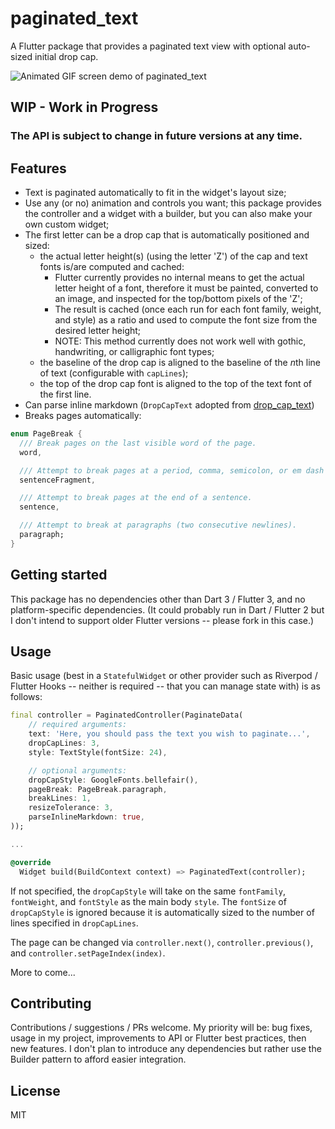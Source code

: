 # paginated_text

A Flutter package that provides a paginated text view with optional auto-sized initial drop cap.

![Animated GIF screen demo of paginated_text](paginated_text_demo.gif)

## WIP - Work in Progress

### The API is subject to change in future versions at any time.

## Features

- Text is paginated automatically to fit in the widget's layout size;
- Use any (or no) animation and controls you want; this package provides the controller and a widget with a builder, but you can also make your own custom widget;
- The first letter can be a drop cap that is automatically positioned and sized:
    - the actual letter height(s) (using the letter 'Z') of the cap and text fonts is/are computed and cached:
        - Flutter currently provides no internal means to get the actual letter height of a font, therefore it must be painted, converted to an image, and inspected for the top/bottom pixels of the 'Z';
        - The result is cached (once each run for each font family, weight, and style) as a ratio and used to compute the font size from the desired letter height;
        - NOTE: This method currently does not work well with gothic, handwriting, or calligraphic font types;
    - the baseline of the drop cap is aligned to the baseline of the *n*th line of text (configurable with `capLines`);
    - the top of the drop cap font is aligned to the top of the text font of the first line.
- Can parse inline markdown (`DropCapText` adopted from [drop_cap_text](https://pub.dev/packages/drop_cap_text))
- Breaks pages automatically:
```dart
enum PageBreak {
  /// Break pages on the last visible word of the page.
  word,

  /// Attempt to break pages at a period, comma, semicolon, or em dash (-- / —).
  sentenceFragment,

  /// Attempt to break pages at the end of a sentence.
  sentence,

  /// Attempt to break at paragraphs (two consecutive newlines).
  paragraph;
}
```

## Getting started

This package has no dependencies other than Dart 3 / Flutter 3, and no platform-specific dependencies. (It could probably run in Dart / Flutter 2 but I don't intend to support older Flutter versions -- please fork in this case.)

## Usage

Basic usage (best in a `StatefulWidget` or other provider such as Riverpod / Flutter Hooks -- neither is required -- that you can manage state with) is as follows:

```dart
final controller = PaginatedController(PaginateData(
    // required arguments:
    text: 'Here, you should pass the text you wish to paginate...',
    dropCapLines: 3,
    style: TextStyle(fontSize: 24),

    // optional arguments:
    dropCapStyle: GoogleFonts.bellefair(),
    pageBreak: PageBreak.paragraph,
    breakLines: 1,
    resizeTolerance: 3,
    parseInlineMarkdown: true,
));

...

@override
  Widget build(BuildContext context) => PaginatedText(controller);
```

If not specified, the `dropCapStyle` will take on the same `fontFamily`, `fontWeight`, and `fontStyle` as the main body `style`. The `fontSize` of `dropCapStyle` is ignored because it is automatically sized to the number of lines specified in `dropCapLines`.

The page can be changed via `controller.next()`, `controller.previous()`, and `controller.setPageIndex(index)`.

More to come...

## Contributing

Contributions / suggestions / PRs welcome. My priority will be: bug fixes, usage in my project, improvements to API or Flutter best practices, then new features. I don't plan to introduce any dependencies but rather use the Builder pattern to afford easier integration.

## License

MIT
